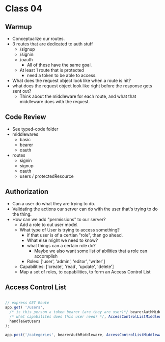# Class 04

## Warmup

- Conceptualize our routes.
- 3 routes that are dedicated to auth stuff
  - /signup
  - /signin
  - /oauth
    - All of these have the same goal.
  - At least 1 route that is protected
    - need a token to be able to access.
- What does the request object look like when a route is hit?
- what does the request object look like right before the response gets sent out?
  - Think about the middleware for each route, and what that middleware does with the request.

## Code Review

- See typed-code folder
- middlewares
  - basic
  - bearer
  - oauth
- routes
  - signin
  - signup
  - oauth
  - users / protectedResource

## Authorization

- Can a user do what they are trying to do.
- Validating the actions our server can do with the user that's trying to do the thing.
- How can we add "permissions" to our server?
  - Add a role to out user model.
  - What type of User is trying to access something?
    - if that user is of a certian "role", than go ahead.
    - What else might we need to know?
    - what things can a certain role do?
      - Maybe we also want some list of abilities that a role can accomplish
    - Roles: ['user', 'admin', 'editor', 'writer']
  - Capabilities: ['create', 'read', 'update', 'delete']
  - Map a set of roles, to capabilities, to form an Access Control List

## Access Control List

```js

// express GET Route
app.get( '/users',
  /* is this person a token bearer (are they are user)*/ bearerAuthMiddleware,
  /* what capabilites does this user need? */, AccessControlListMiddleware('read'),
  handleGetUsers
);

app.post('/categories', bearerAuthMiddleware, AccessControlListMiddleware('create'), handleCreateCategory);
```
